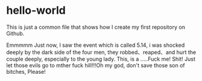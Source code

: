 # hello-world
This is just a common file that shows how I create my first repository on Github.


Emmmmm  Just now, I saw the event which is called 5.14, i was shocked deeply by the dark side of the four men, they robbed、reaped、and hurt the couple deeply, especially to the young lady. This, is a .....Fuck me! Shit! Just let those evils go to mther fuck hill!!!Oh my god, don't save those son of bitches, Please!

